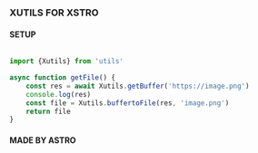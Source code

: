 ### XUTILS FOR XSTRO

#### SETUP

```javascript

import {Xutils} from 'utils'

async function getFile() {
    const res = await Xutils.getBuffer('https://image.png')
    console.log(res)
    const file = Xutils.buffertoFile(res, 'image.png')
    return file
}
```
#### MADE BY ASTRO